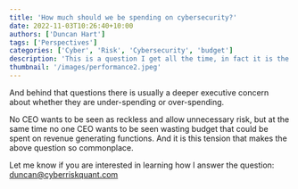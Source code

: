```yaml
---
title: 'How much should we be spending on cybersecurity?'
date: 2022-11-03T10:26:40+10:00
authors: ['Duncan Hart']
tags: ['Perspectives']
categories: ['Cyber', 'Risk', 'Cybersecurity', 'budget']
description: 'This is a question I get all the time, in fact it is the number one question by far.'
thumbnail: '/images/performance2.jpeg'
---
```

And behind that questions there is usually a deeper executive concern about whether they are under-spending or over-spending.

No CEO wants to be seen as reckless and allow unnecessary risk, but at the same time no one CEO wants to be seen wasting budget that could be spent on revenue generating functions. And it is this tension that makes the above question so commonplace.

Let me know if you are interested in learning how I answer the question: duncan@cyberriskquant.com

